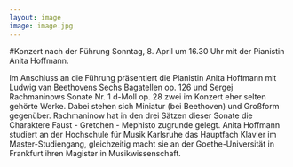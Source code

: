 ```yaml
---
layout: image
image: image.jpg
---
```


\#Konzert nach der Führung
Sonntag, 8. April um 16.30 Uhr 
mit der Pianistin Anita Hoffmann.

Im Anschluss an die Führung präsentiert die Pianistin Anita Hoffmann mit Ludwig van Beethovens Sechs Bagatellen op. 126 und Sergej Rachmaninows Sonate Nr. 1 d-Moll op. 28  zwei im Konzert eher selten gehörte Werke. Dabei stehen sich Miniatur (bei Beethoven) und Großform gegenüber. Rachmaninow hat in den drei Sätzen dieser Sonate die Charaktere Faust - Gretchen - Mephisto zugrunde gelegt.
Anita Hoffmann studiert an der Hochschule für Musik Karlsruhe das Hauptfach Klavier im Master-Studiengang, gleichzeitig macht sie an der Goethe-Universität in Frankfurt ihren Magister in Musikwissenschaft.
